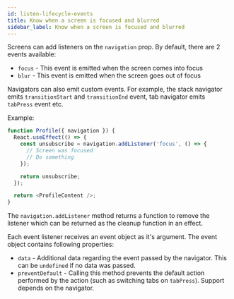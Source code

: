 ```yaml
---
id: listen-lifecycle-events
title: Know when a screen is focused and blurred
sidebar_label: Know when a screen is focused and blurred
---
```


Screens can add listeners on the `navigation` prop. By default, there are 2 events available:

- `focus` - This event is emitted when the screen comes into focus
- `blur` - This event is emitted when the screen goes out of focus

Navigators can also emit custom events. For example, the stack navigator emits `transitionStart` and `transitionEnd` event, tab navigator emits `tabPress` event etc.

Example:

```js
function Profile({ navigation }) {
  React.useEffect(() => {
    const unsubscribe = navigation.addListener('focus', () => {
      // Screen was focused
      // Do something
    });

    return unsubscribe;
  });

  return <ProfileContent />;
}
```

The `navigation.addListener` method returns a function to remove the listener which can be returned as the cleanup function in an effect.

Each event listener receives an event object as it's argument. The event object contains following properties:

- `data` - Additional data regarding the event passed by the navigator. This can be `undefined` if no data was passed.
- `preventDefault` - Calling this method prevents the default action performed by the action (such as switching tabs on `tabPress`). Support depends on the navigator.
